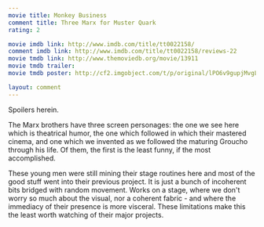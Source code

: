 ```yaml
---
movie title: Monkey Business
comment title: Three Marx for Muster Quark
rating: 2

movie imdb link: http://www.imdb.com/title/tt0022158/
comment imdb link: http://www.imdb.com/title/tt0022158/reviews-22
movie tmdb link: http://www.themoviedb.org/movie/13911
movie tmdb trailer: 
movie tmdb poster: http://cf2.imgobject.com/t/p/original/lPO6v9gupjMvgLsAk5aSJW9i7ez.jpg

layout: comment
---
```


Spoilers herein.

The Marx brothers have three screen personages: the one we see here which is theatrical humor, the one which followed in which their mastered cinema, and one which we invented as we followed the maturing Groucho through his life. Of them, the first is the least funny, if the most accomplished.

These young men were still mining their stage routines here and most of the good stuff went into their previous project. It is just a bunch of incoherent bits bridged with random movement. Works on a stage, where we don't worry so much about the visual, nor a coherent fabric - and where the immediacy of their presence is more visceral. These limitations make this the least worth watching of their major projects.